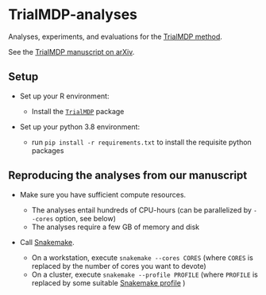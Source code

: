 # TrialMDP-analyses
Analyses, experiments, and evaluations for the [TrialMDP method](https://github.com/dpmerrell/TrialMDP).

See the [TrialMDP manuscript on arXiv](https://arxiv.org/abs/2109.14642).

## Setup

* Set up your R environment:
    - Install the [`TrialMDP`](https://github.com/dpmerrell/TrialMDP) package

* Set up your python 3.8 environment: 
    - run `pip install -r requirements.txt` to install the requisite python packages

## Reproducing the analyses from our manuscript

* Make sure you have sufficient compute resources.
    - The analyses entail hundreds of CPU-hours (can be parallelized by `--cores` option, see below)
    - The analyses require a few GB of memory and disk

* Call [Snakemake](https://snakemake.readthedocs.io/en/v5.1.4/index.html). 
    - On a workstation, execute `snakemake --cores CORES` (where `CORES` is replaced by the number of cores you want to devote)
    - On a cluster, execute `snakemake --profile PROFILE` (where `PROFILE` is replaced by some suitable [Snakemake profile](https://snakemake.readthedocs.io/en/v5.1.4/executable.html#profiles) )
    
